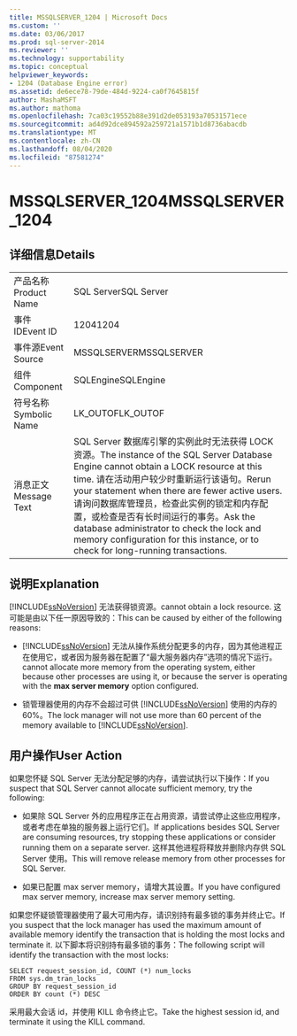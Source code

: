 ```yaml
---
title: MSSQLSERVER_1204 | Microsoft Docs
ms.custom: ''
ms.date: 03/06/2017
ms.prod: sql-server-2014
ms.reviewer: ''
ms.technology: supportability
ms.topic: conceptual
helpviewer_keywords:
- 1204 (Database Engine error)
ms.assetid: de6ece78-79de-484d-9224-ca0f7645815f
author: MashaMSFT
ms.author: mathoma
ms.openlocfilehash: 7ca03c19552b88e391d2de053193a70531571ece
ms.sourcegitcommit: ad4d92dce894592a259721a1571b1d8736abacdb
ms.translationtype: MT
ms.contentlocale: zh-CN
ms.lasthandoff: 08/04/2020
ms.locfileid: "87581274"
---
```

# <a name="mssqlserver_1204"></a><span data-ttu-id="08f03-102">MSSQLSERVER_1204</span><span class="sxs-lookup"><span data-stu-id="08f03-102">MSSQLSERVER_1204</span></span>
    
## <a name="details"></a><span data-ttu-id="08f03-103">详细信息</span><span class="sxs-lookup"><span data-stu-id="08f03-103">Details</span></span>  
  
|||  
|-|-|  
|<span data-ttu-id="08f03-104">产品名称</span><span class="sxs-lookup"><span data-stu-id="08f03-104">Product Name</span></span>|<span data-ttu-id="08f03-105">SQL Server</span><span class="sxs-lookup"><span data-stu-id="08f03-105">SQL Server</span></span>|  
|<span data-ttu-id="08f03-106">事件 ID</span><span class="sxs-lookup"><span data-stu-id="08f03-106">Event ID</span></span>|<span data-ttu-id="08f03-107">1204</span><span class="sxs-lookup"><span data-stu-id="08f03-107">1204</span></span>|  
|<span data-ttu-id="08f03-108">事件源</span><span class="sxs-lookup"><span data-stu-id="08f03-108">Event Source</span></span>|<span data-ttu-id="08f03-109">MSSQLSERVER</span><span class="sxs-lookup"><span data-stu-id="08f03-109">MSSQLSERVER</span></span>|  
|<span data-ttu-id="08f03-110">组件</span><span class="sxs-lookup"><span data-stu-id="08f03-110">Component</span></span>|<span data-ttu-id="08f03-111">SQLEngine</span><span class="sxs-lookup"><span data-stu-id="08f03-111">SQLEngine</span></span>|  
|<span data-ttu-id="08f03-112">符号名称</span><span class="sxs-lookup"><span data-stu-id="08f03-112">Symbolic Name</span></span>|<span data-ttu-id="08f03-113">LK_OUTOF</span><span class="sxs-lookup"><span data-stu-id="08f03-113">LK_OUTOF</span></span>|  
|<span data-ttu-id="08f03-114">消息正文</span><span class="sxs-lookup"><span data-stu-id="08f03-114">Message Text</span></span>|<span data-ttu-id="08f03-115">SQL Server 数据库引擎的实例此时无法获得 LOCK 资源。</span><span class="sxs-lookup"><span data-stu-id="08f03-115">The instance of the SQL Server Database Engine cannot obtain a LOCK resource at this time.</span></span> <span data-ttu-id="08f03-116">请在活动用户较少时重新运行该语句。</span><span class="sxs-lookup"><span data-stu-id="08f03-116">Rerun your statement when there are fewer active users.</span></span> <span data-ttu-id="08f03-117">请询问数据库管理员，检查此实例的锁定和内存配置，或检查是否有长时间运行的事务。</span><span class="sxs-lookup"><span data-stu-id="08f03-117">Ask the database administrator to check the lock and memory configuration for this instance, or to check for long-running transactions.</span></span>|  
  
## <a name="explanation"></a><span data-ttu-id="08f03-118">说明</span><span class="sxs-lookup"><span data-stu-id="08f03-118">Explanation</span></span>  
 [!INCLUDE[ssNoVersion](../../includes/ssnoversion-md.md)] <span data-ttu-id="08f03-119">无法获得锁资源。</span><span class="sxs-lookup"><span data-stu-id="08f03-119">cannot obtain a lock resource.</span></span> <span data-ttu-id="08f03-120">这可能是由以下任一原因导致的：</span><span class="sxs-lookup"><span data-stu-id="08f03-120">This can be caused by either of the following reasons:</span></span>  
  
-   [!INCLUDE[ssNoVersion](../../includes/ssnoversion-md.md)] <span data-ttu-id="08f03-121">无法从操作系统分配更多的内存，因为其他进程正在使用它，或者因为服务器在配置了“最大服务器内存”选项的情况下运行。</span><span class="sxs-lookup"><span data-stu-id="08f03-121">cannot allocate more memory from the operating system, either because other processes are using it, or because the server is operating with the **max server memory** option configured.</span></span>  
  
-   <span data-ttu-id="08f03-122">锁管理器使用的内存不会超过可供 [!INCLUDE[ssNoVersion](../../includes/ssnoversion-md.md)] 使用的内存的 60%。</span><span class="sxs-lookup"><span data-stu-id="08f03-122">The lock manager will not use more than 60 percent of the memory available to [!INCLUDE[ssNoVersion](../../includes/ssnoversion-md.md)].</span></span>  
  
## <a name="user-action"></a><span data-ttu-id="08f03-123">用户操作</span><span class="sxs-lookup"><span data-stu-id="08f03-123">User Action</span></span>  
 <span data-ttu-id="08f03-124">如果您怀疑 SQL Server 无法分配足够的内存，请尝试执行以下操作：</span><span class="sxs-lookup"><span data-stu-id="08f03-124">If you suspect that SQL Server cannot allocate sufficient memory, try the following:</span></span>  
  
-   <span data-ttu-id="08f03-125">如果除 SQL Server 外的应用程序正在占用资源，请尝试停止这些应用程序，或者考虑在单独的服务器上运行它们。</span><span class="sxs-lookup"><span data-stu-id="08f03-125">If applications besides SQL Server are consuming resources, try stopping these applications or consider running them on a separate server.</span></span> <span data-ttu-id="08f03-126">这样其他进程将释放并删除内存供 SQL Server 使用。</span><span class="sxs-lookup"><span data-stu-id="08f03-126">This will remove release memory from other processes for SQL Server.</span></span>  
  
-   <span data-ttu-id="08f03-127">如果已配置 max server memory，请增大其设置。</span><span class="sxs-lookup"><span data-stu-id="08f03-127">If you have configured max server memory, increase max server memory setting.</span></span>  
  
 <span data-ttu-id="08f03-128">如果您怀疑锁管理器使用了最大可用内存，请识别持有最多锁的事务并终止它。</span><span class="sxs-lookup"><span data-stu-id="08f03-128">If you suspect that the lock manager has used the maximum amount of available memory identify the transaction that is holding the most locks and terminate it.</span></span> <span data-ttu-id="08f03-129">以下脚本将识别持有最多锁的事务：</span><span class="sxs-lookup"><span data-stu-id="08f03-129">The following script will identify the transaction with the most locks:</span></span>  
  
```  
SELECT request_session_id, COUNT (*) num_locks  
FROM sys.dm_tran_locks  
GROUP BY request_session_id   
ORDER BY count (*) DESC  
```  
  
 <span data-ttu-id="08f03-130">采用最大会话 id，并使用 KILL 命令终止它。</span><span class="sxs-lookup"><span data-stu-id="08f03-130">Take the highest session id, and terminate it using the KILL command.</span></span>  
  
  
